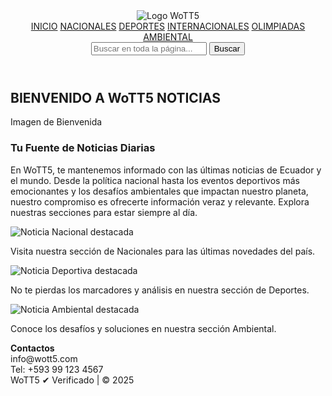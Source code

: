 <!DOCTYPE html>
<html lang="es">
<head>
  <meta charset="UTF-8">
  <meta name="viewport" content="width=device-width, initial-scale=1.0">
  <title>WoTT5 - Noticias de Inicio</title>
  <link rel="stylesheet" href="inicio.css">
</head>
<body>

  <header>
    <div class="logo">
      <img src="logo.png" alt="Logo WoTT5">
    </div>
    <nav>
      <a href="#" data-section="inicio" class="active-nav">INICIO</a>
      <a href="#" data-section="nacionales">NACIONALES</a>
      <a href="#" data-section="deportes">DEPORTES</a>
      <a href="#" data-section="internacionales">INTERNACIONALES</a>
      <a href="#" data-section="olimpiadas">OLIMPIADAS</a>
      <a href="#" data-section="ambiental">AMBIENTAL</a>
    </nav>
    <div class="search-bar-general">
      <input type="text" id="global-search" placeholder="Buscar en toda la página...">
      <button id="search-button">Buscar</button>
    </div>
  </header>

  <main>
    <section class="news-section-container" id="inicio-section">
      <h2 class="section-main-title">BIENVENIDO A WoTT5 NOTICIAS</h2>
      <div class="main-news-article">
        <div class="main-news-image">
          <p class="placeholder-text">Imagen de Bienvenida</p>
        </div>
        <div class="main-news-content">
          <h3 class="news-title">Tu Fuente de Noticias Diarias</h3>
          <p class="news-paragraph">En WoTT5, te mantenemos informado con las últimas noticias de Ecuador y el mundo. Desde la política nacional hasta los eventos deportivos más emocionantes y los desafíos ambientales que impactan nuestro planeta, nuestro compromiso es ofrecerte información veraz y relevante. Explora nuestras secciones para estar siempre al día.</p>
        </div>
      </div>
      <div class="small-news-grid">
        <div class="small-news-item">
          <img src="https://via.placeholder.com/300x200/ADD8E6/FFFFFF?text=Noticia+Nacional" alt="Noticia Nacional destacada">
          <p class="news-caption">Visita nuestra sección de Nacionales para las últimas novedades del país.</p>
        </div>
        <div class="small-news-item">
          <img src="https://via.placeholder.com/300x200/FFA07A/FFFFFF?text=Noticia+Deportiva" alt="Noticia Deportiva destacada">
          <p class="news-caption">No te pierdas los marcadores y análisis en nuestra sección de Deportes.</p>
        </div>
        <div class="small-news-item">
          <img src="https://via.placeholder.com/300x200/98FB98/FFFFFF?text=Noticia+Ambiental" alt="Noticia Ambiental destacada">
          <p class="news-caption">Conoce los desafíos y soluciones en nuestra sección Ambiental.</p>
        </div>
      </div>
    </section>
  </main>

  <footer>
    <div class="footer-contact">
      <strong>Contactos</strong><br>
      info@wott5.com<br>
      Tel: ‪+593 99 123 4567‬
    </div>
    <div>
      WoTT5 <span class="verificado">✔ Verificado</span> | &copy; 2025
    </div>
  </footer>

</body>
</html>
